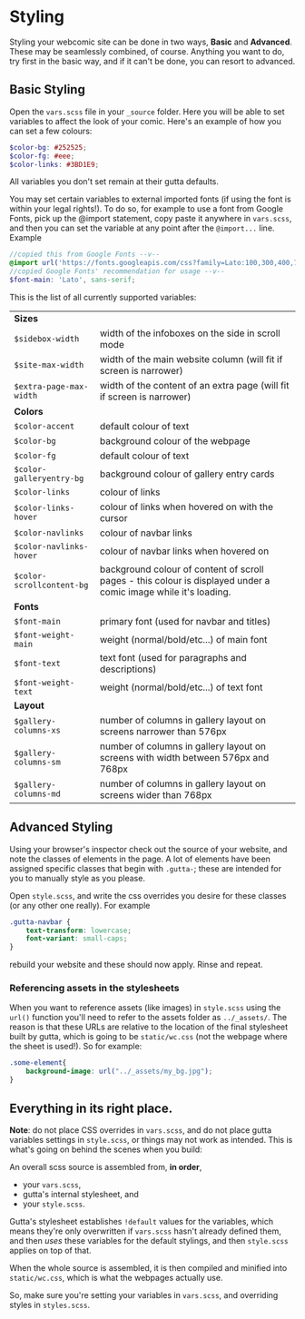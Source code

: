 # Styling

Styling your webcomic site can be done in two ways, **Basic** and **Advanced**. These may be seamlessly combined, of course. Anything you want to do, try first in the basic way, and if it can't be done, you can resort to advanced.

## Basic Styling

Open the `vars.scss` file in your `_source` folder. Here you will be able to set variables to affect the look of your comic. Here's an example of how you can set a few colours:

```scss
$color-bg: #252525;
$color-fg: #eee;
$color-links: #3BD1E9;
```

All variables you don't set remain at their gutta defaults.

You may set certain variables to external imported fonts (if using the font is within your legal rights!). To do so, for example to use a font from Google Fonts, pick up the @import statement, copy paste it anywhere in `vars.scss`, and then you can set the variable at any point after the `@import...` line. Example

```scss
//copied this from Google Fonts --v--
@import url('https://fonts.googleapis.com/css?family=Lato:100,300,400,700|Source+Sans+Pro:300,400,600,700&display=swap');
//copied Google Fonts' recommendation for usage --v--
$font-main: 'Lato', sans-serif;
```

This is the list of all currently supported variables:

| | |
| -- | -- |
| **Sizes** | |
| `$sidebox-width` | width of the infoboxes on the side in scroll mode
| `$site-max-width` | width of the main website column (will fit if screen is narrower) |
| `$extra-page-max-width` | width of the content of an extra page (will fit if screen is narrower) |
| **Colors** | |
| `$color-accent` | default colour of text |
| `$color-bg` | background colour of the webpage |
| `$color-fg` | default colour of text |
| `$color-galleryentry-bg` | background colour of gallery entry cards |
| `$color-links` | colour of links |
| `$color-links-hover` | colour of links when hovered on with the cursor |
| `$color-navlinks` | colour of navbar links |
| `$color-navlinks-hover` | colour of navbar links when hovered on |
| `$color-scrollcontent-bg` | background colour of content of scroll pages - this colour is displayed under a comic image while it's loading. |
| **Fonts** | |
| `$font-main` | primary font (used for navbar and titles) |
| `$font-weight-main` | weight (normal/bold/etc...) of main font|
| `$font-text` | text font (used for paragraphs and descriptions) |
| `$font-weight-text` | weight (normal/bold/etc...) of text font|
| **Layout** | |
| `$gallery-columns-xs` | number of columns in gallery layout on screens narrower than 576px |
| `$gallery-columns-sm` | number of columns in gallery layout on screens with width between 576px and 768px |
| `$gallery-columns-md` | number of columns in gallery layout on screens wider than 768px |






## Advanced Styling

Using your browser's inspector check out the source of your website, and note the classes of elements in the page. A lot of elements have been assigned specific classes that begin with `.gutta-`; these are intended for you to manually style as you please.

Open `style.scss`, and write the css overrides you desire for these classes (or any other one really). For example

```scss
.gutta-navbar {
    text-transform: lowercase;
    font-variant: small-caps;
}
```

rebuild your website and these should now apply. Rinse and repeat.

### Referencing assets in the stylesheets

When you want to reference assets (like images) in `style.scss` using the `url()` function you'll need to refer to the assets folder as `../_assets/`. The reason is that these URLs are relative to the location of the final stylesheet built by gutta, which is going to be `static/wc.css` (not the webpage where the sheet is used!). So for example:

```scss
.some-element{
    background-image: url("../_assets/my_bg.jpg");
}
```

## Everything in its right place.

**Note**: do not place CSS overrides in `vars.scss`, and do not place gutta variables settings in `style.scss`, or things may not work as intended. This is what's going on behind the scenes when you build:

An overall scss source is assembled from, **in order**, 
* your `vars.scss`, 
* gutta's internal stylesheet, and 
* your `style.scss`. 

Gutta's stylesheet establishes `!default` values for the variables, which means they're only overwritten if `vars.scss` hasn't already defined them, and then *uses* these variables for the default stylings, and then `style.scss` applies on top of that. 

When the whole source is assembled, it is then compiled and minified into `static/wc.css`, which is what the webpages actually use.

So, make sure you're setting your variables in `vars.scss`, and overriding styles in `styles.scss`.
